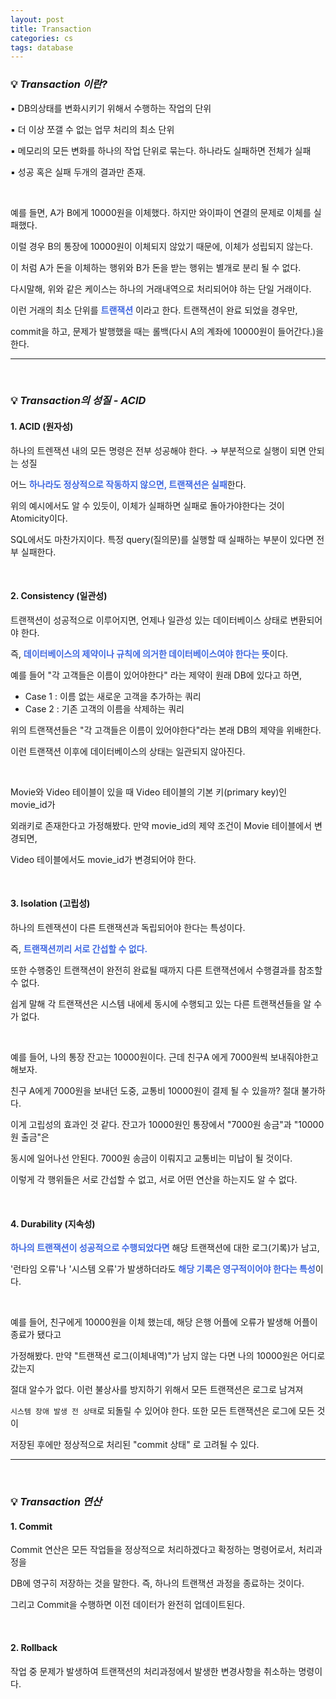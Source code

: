```yaml
---
layout: post
title: Transaction
categories: cs
tags: database
---
```


### 💡 ***Transaction 이란?***

▪ DB의상태를 변화시키기 위해서 수행하는 작업의 단위

▪ 더 이상 쪼갤 수 없는 업무 처리의 최소 단위

▪ 메모리의 모든 변화를 하나의 작업 단위로 묶는다. 하나라도 실패하면 전체가 실패

▪ 성공 혹은 실패 두개의 결과만 존재.

<br>

예를 들면, A가 B에게 10000원을 이체했다. 하지만 와이파이 연결의 문제로 이체를 실패했다.

이럴 경우 B의 통장에 10000원이 이체되지 않았기 때문에, 이체가 성립되지 않는다.

이 처럼 A가 돈을 이체하는 행위와 B가 돈을 받는 행위는 별개로 분리 될 수 없다.

다시말해, 위와 같은 케이스는 하나의 거래내역으로 처리되어야 하는 단일 거래이다.

이런 거래의 최소 단위를  <span style="color:#4169E1">**트랜잭션**</span> 이라고 한다. 트랜잭션이 완료 되었을 경우만, 

commit을 하고, 문제가 발행했을 때는 롤백(다시 A의 계좌에 10000원이 들어간다.)을 한다.

---

<br>

### 💡 ***Transaction의 성질 - ACID***

#### 1. ACID (원자성)

하나의 트렌잭션 내의 모든 명령은 전부 성공해야 한다. → 부분적으로 실행이 되면 안되는 성질

어느 <span style="color:#4169E1">**하나라도 정상적으로 작동하지 않으면, 트랜잭션은 실패**</span>한다. 

위의 예시에서도 알 수 있듯이, 이체가 실패하면 실패로 돌아가야한다는 것이 Atomicity이다. 

SQL에서도 마찬가지이다. 특정 query(질의문)를 실행할 때 실패하는 부분이 있다면 전부 실패한다.

<br>

#### 2. Consistency (일관성)

트랜잭션이 성공적으로 이루어지면, 언제나 일관성 있는 데이터베이스 상태로 변환되어야 한다.

즉, <span style="color:#4169E1">**데이터베이스의 제약이나 규칙에 의거한 데이터베이스여야 한다는 뜻**</span>이다.

예를 들어 "각 고객들은 이름이 있어야한다" 라는 제약이 원래 DB에 있다고 하면,

- Case 1 : 이름 없는 새로운 고객을 추가하는 쿼리
- Case 2 : 기존 고객의 이름을 삭제하는 쿼리 

위의 트랜잭션들은 "각 고객들은 이름이 있어야한다"라는 본래 DB의 제약을 위배한다.

이런 트랜잭션 이후에 데이터베이스의 상태는 일관되지 않아진다. 

<br>

Movie와 Video 테이블이 있을 때 Video 테이블의 기본 키(primary key)인 movie_id가 

외래키로 존재한다고 가정해봤다. 만약 movie_id의 제약 조건이 Movie 테이블에서 변경되면, 

Video 테이블에서도 movie_id가 변경되어야 한다.

<br>

#### 3. Isolation (고립성)

하나의 트렌잭션이 다른 트랜잭션과 독립되어야 한다는 특성이다. 

즉, <span style="color:#4169E1">**트랜잭션끼리 서로 간섭할 수 없다.**</span> 

또한 수행중인 트랜잭션이 완전히 완료될 때까지 다른 트랜잭션에서 수행결과를 참조할 수 없다.

쉽게 말해 각 트랜잭션은 시스템 내에세 동시에 수행되고 있는 다른 트랜잭션들을 알 수가 없다.

<br>

예를 들어, 나의 통장 잔고는 10000원이다. 근데 친구A 에게 7000원씩 보내줘야한고 해보자.

친구 A에게 7000원을 보내던 도중, 교통비 10000원이 결제 될 수 있을까? 절대 불가하다. 

이게 고립성의 효과인 것 같다. 잔고가 10000원인 통장에서 "7000원 송금"과 "10000원 출금"은 

동시에 일어나선 안된다. 7000원 송금이 이뤄지고 교통비는 미납이 될 것이다.

이렇게 각 행위들은 서로 간섭할 수 없고, 서로 어떤 연산을 하는지도 알 수 없다.

<br>

#### 4. Durability (지속성)

<span style="color:#4169E1">**하나의 트랜잭션이 성공적으로 수행되었다면**</span> 해당 트랜잭션에 대한 로그(기록)가 남고,

'런타임 오류'나 '시스템 오류'가 발생하더라도 <span style="color:#4169E1">**해당 기록은 영구적이어야 한다는 특성**</span>이다.

<br>

예를 들어, 친구에게 10000원을 이체 했는데, 해당 은행 어플에 오류가 발생해 어플이 종료가 됐다고

가정해봤다. 만약 "트랜잭션 로그(이체내역)"가 남지 않는 다면 나의 10000원은 어디로 갔는지 

절대 알수가 없다. 이런 불상사를 방지하기 위해서 모든 트랜잭션은 로그로 남겨져 

`시스템 장애 발생 전 상태`로 되돌릴 수 있어야 한다. 또한 모든 트랜잭션은 로그에 모든 것이

저장된 후에만 정상적으로 처리된 "commit 상태" 로 고려될 수 있다.

---

<br>

### 💡 ***Transaction 연산***

#### 1. Commit

Commit 연산은 모든 작업들을 정상적으로 처리하겠다고 확정하는 명령어로서, 처리과정을

DB에 영구히 저장하는 것을 말한다. 즉, 하나의 트랜잭션 과정을 종료하는 것이다.

그리고 Commit을 수행하면 이전 데이터가 완전히 업데이트된다.

<br>

#### 2. Rollback

작업 중 문제가 발생하여 트랜잭션의 처리과정에서 발생한 변경사항을 취소하는 명령이다.

